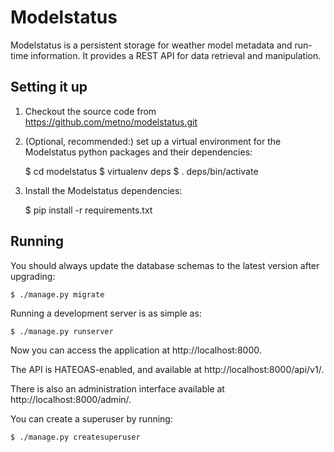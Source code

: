# Modelstatus

Modelstatus is a persistent storage for weather model metadata and run-time information. It provides a REST API for data retrieval and manipulation.

## Setting it up

1. Checkout the source code from https://github.com/metno/modelstatus.git

2. (Optional, recommended:) set up a virtual environment for the Modelstatus python packages and their dependencies:

    $ cd modelstatus
    $ virtualenv deps
    $ . deps/bin/activate

3. Install the Modelstatus dependencies:

    $ pip install -r requirements.txt

## Running

You should always update the database schemas to the latest version after upgrading:

    $ ./manage.py migrate

Running a development server is as simple as:

    $ ./manage.py runserver

Now you can access the application at http://localhost:8000.

The API is HATEOAS-enabled, and available at http://localhost:8000/api/v1/.

There is also an administration interface available at http://localhost:8000/admin/.

You can create a superuser by running:

    $ ./manage.py createsuperuser
